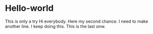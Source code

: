 # Hello-world
This is only a try
Hi everybody. Here my second chance.
I need to make another line.
I keep doing this.
This is the last onw.
